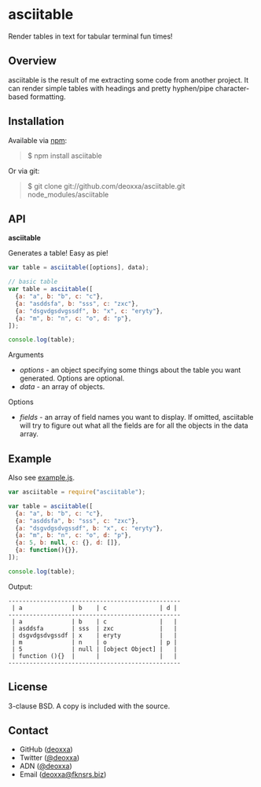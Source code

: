 asciitable
==========

Render tables in text for tabular terminal fun times!

Overview
--------

asciitable is the result of me extracting some code from another project. It can
render simple tables with headings and pretty hyphen/pipe character-based
formatting.

Installation
------------

Available via [npm](http://npmjs.org/):

> $ npm install asciitable

Or via git:

> $ git clone git://github.com/deoxxa/asciitable.git node_modules/asciitable

API
---

**asciitable**

Generates a table! Easy as pie!

```javascript
var table = asciitable([options], data);
```

```javascript
// basic table
var table = asciitable([
  {a: "a", b: "b", c: "c"},
  {a: "asddsfa", b: "sss", c: "zxc"},
  {a: "dsgvdgsdvgssdf", b: "x", c: "eryty"},
  {a: "m", b: "n", c: "o", d: "p"},
]);

console.log(table);
```

Arguments

* _options_ - an object specifying some things about the table you want
  generated. Options are optional.
* _data_ - an array of objects.

Options

* _fields_ - an array of field names you want to display. If omitted, asciitable
  will try to figure out what all the fields are for all the objects in the data
  array.

Example
-------

Also see [example.js](https://github.com/deoxxa/pillion/blob/master/example.js).

```javascript
var asciitable = require("asciitable");

var table = asciitable([
  {a: "a", b: "b", c: "c"},
  {a: "asddsfa", b: "sss", c: "zxc"},
  {a: "dsgvdgsdvgssdf", b: "x", c: "eryty"},
  {a: "m", b: "n", c: "o", d: "p"},
  {a: 5, b: null, c: {}, d: []},
  {a: function(){}},
]);

console.log(table);
```

Output:

```
-------------------------------------------------
 | a              | b    | c               | d |
-------------------------------------------------
 | a              | b    | c               |   |
 | asddsfa        | sss  | zxc             |   |
 | dsgvdgsdvgssdf | x    | eryty           |   |
 | m              | n    | o               | p |
 | 5              | null | [object Object] |   |
 | function (){}  |      |                 |   |
-------------------------------------------------
```

License
-------

3-clause BSD. A copy is included with the source.

Contact
-------

* GitHub ([deoxxa](http://github.com/deoxxa))
* Twitter ([@deoxxa](http://twitter.com/deoxxa))
* ADN ([@deoxxa](https://alpha.app.net/deoxxa))
* Email ([deoxxa@fknsrs.biz](mailto:deoxxa@fknsrs.biz))

